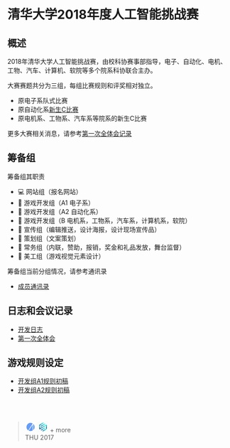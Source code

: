 # 清华大学2018年度人工智能挑战赛

## 概述

2018年清华大学人工智能挑战赛，由校科协赛事部指导，电子、自动化、电机、工物、汽车、计算机、软院等多个院系科协联合主办。

大赛赛题共分为三组，每组比赛规则和评奖相对独立。

- 原电子系队式比赛
- 原自动化系[新生C比赛](https://daasta.cn/wiki/doku.php?id=%E6%96%B0%E7%94%9Fc)
- 原电机系、工物系、汽车系等院系的新生C比赛

更多大赛相关消息，请参考[第一次全体会记录](https://github.com/DAASTA/THUAI2018_rules/blob/master/log/20171213.md)

## 筹备组

筹备组其职责

- :computer: 网站组（报名网站）
- :space_invader: 游戏开发组（A1 电子系）
- :space_invader: 游戏开发组（A2 自动化系）
- :space_invader: 游戏开发组（B 电机系，工物系，汽车系，计算机系，软院）
- :gift_heart: 宣传组（编辑推送，设计海报，设计现场宣传品）
- :memo: 策划组（文案策划）
- :dart: 常务组（内联，赞助，报销，奖金和礼品发放，舞台监督）
- :sparkling_heart: 美工组（游戏视觉元素设计）

筹备组当前分组情况，请参考通讯录

- [成员通讯录](https://github.com/DAASTA/THUAI2018_rules/blob/master/members.csv)

## 日志和会议记录

- [开发日志](https://github.com/DAASTA/THUAI2018_rules/blob/master/log/log.md)
- [第一次全体会](https://github.com/DAASTA/THUAI2018_rules/blob/master/log/20171213.md)

## 游戏规则设定

- [开发组A1规则初稿](https://github.com/DAASTA/THUAI2018_rules/blob/master/rules/ts.19.rule.md)
- [开发组A2规则初稿](https://github.com/DAASTA/THUAI2018_rules/blob/master/rules/fc.15.rule.md)

<br>
<br>

> ![logo](./logo/ASTA2016_mini.jpg) ![logo](./logo/EESAST2017_mini.jpg) + more
> <br>THU 2017
